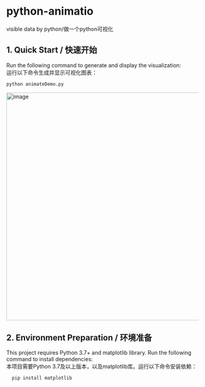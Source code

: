 # python-animatio
visible data by python/做一个python可视化

  ## 1. Quick Start / 快速开始  
  Run the following command to generate and display the visualization:  
  运行以下命令生成并显示可视化图表：  
```bash
python animateDemo.py
```
<img width="928" height="596" alt="image" src="https://github.com/user-attachments/assets/17563022-7ff8-438b-940c-5d685a4b4a39" />

  ## 2. Environment Preparation / 环境准备  
  This project requires Python 3.7+ and matplotlib library. Run the following command to install dependencies:  
  本项目需要Python 3.7及以上版本，以及matplotlib库。运行以下命令安装依赖：  
```bash
  pip install matplotlib
```
